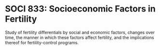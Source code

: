 # SOCI 833: Socioeconomic Factors in Fertility

Study of fertility differentials by social and economic factors, changes over time, the manner in which these factors affect fertility, and the implications thereof for fertility-control programs.
